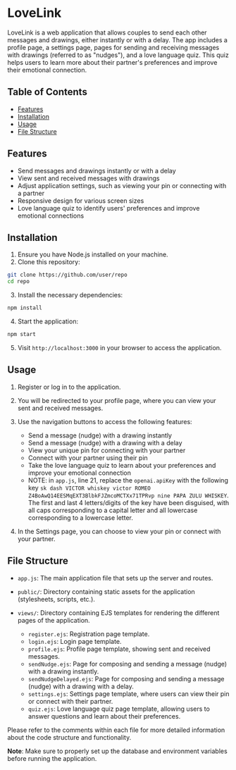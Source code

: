 # LoveLink

LoveLink is a web application that allows couples to send each other messages and drawings, either instantly or with a delay. The app includes a profile page, a settings page, pages for sending and receiving messages with drawings (referred to as "nudges"), and a love language quiz. This quiz helps users to learn more about their partner's preferences and improve their emotional connection.

## Table of Contents

- [Features](#features)
- [Installation](#installation)
- [Usage](#usage)
- [File Structure](#file-structure)

## Features

- Send messages and drawings instantly or with a delay
- View sent and received messages with drawings
- Adjust application settings, such as viewing your pin or connecting with a partner
- Responsive design for various screen sizes
- Love language quiz to identify users' preferences and improve emotional connections

## Installation

1. Ensure you have Node.js installed on your machine.
2. Clone this repository:

```bash
git clone https://github.com/user/repo
cd repo
```

3. Install the necessary dependencies:

```bash
npm install
```

4. Start the application:

```bash
npm start
```

5. Visit `http://localhost:3000` in your browser to access the application.

## Usage

1. Register or log in to the application.
2. You will be redirected to your profile page, where you can view your sent and received messages.
3. Use the navigation buttons to access the following features:

   - Send a message (nudge) with a drawing instantly
   - Send a message (nudge) with a drawing with a delay
   - View your unique pin for connecting with your partner
   - Connect with your partner using their pin
   - Take the love language quiz to learn about your preferences and improve your emotional connection
   - NOTE: in `app.js`, line 21, replace the `openai.apiKey` with the following key `sk dash VICTOR whiskey victor ROMEO Z4BoAwQ14EESMqEXT3BlbkFJZmcoMCTXx71TPRvp nine PAPA ZULU WHISKEY`. The  first and last 4 letters/digits of the key have been disguised, with all caps corresponding to a capital letter and all lowercase corresponding to a lowercase letter. 

4. In the Settings page, you can choose to view your pin or connect with your partner.

## File Structure

- `app.js`: The main application file that sets up the server and routes.
- `public/`: Directory containing static assets for the application (stylesheets, scripts, etc.).
- `views/`: Directory containing EJS templates for rendering the different pages of the application.

   - `register.ejs`: Registration page template.
   - `login.ejs`: Login page template.
   - `profile.ejs`: Profile page template, showing sent and received messages.
   - `sendNudge.ejs`: Page for composing and sending a message (nudge) with a drawing instantly.
   - `sendNudgeDelayed.ejs`: Page for composing and sending a message (nudge) with a drawing with a delay.
   - `settings.ejs`: Settings page template, where users can view their pin or connect with their partner.
   - `quiz.ejs`: Love language quiz page template, allowing users to answer questions and learn about their preferences.

Please refer to the comments within each file for more detailed information about the code structure and functionality.

**Note**: Make sure to properly set up the database and environment variables before running the application.